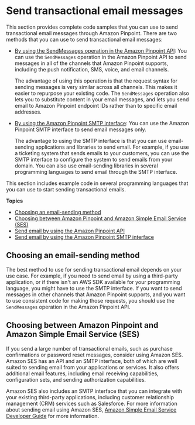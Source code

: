 # Send transactional email messages<a name="send-messages-email"></a>

This section provides complete code samples that you can use to send transactional email messages through Amazon Pinpoint\. There are two methods that you can use to send transactional email messages:
+ [By using the SendMessages operation in the Amazon Pinpoint API](send-messages-sdk.md): You can use the `SendMessages` operation in the Amazon Pinpoint API to send messages in all of the channels that Amazon Pinpoint supports, including the push notification, SMS, voice, and email channels\.

  The advantage of using this operation is that the request syntax for sending messages is very similar across all channels\. This makes it easier to repurpose your existing code\. The `SendMessages` operation also lets you to substitute content in your email messages, and lets you send email to Amazon Pinpoint endpoint IDs rather than to specific email addresses\.
+ [By using the Amazon Pinpoint SMTP interface](send-messages-email-smtp.md): You can use the Amazon Pinpoint SMTP interface to send email messages only\.

  The advantage to using the SMTP interface is that you can use email\-sending applications and libraries to send email\. For example, if you use a ticketing system that sends emails to your customers, you can use the SMTP interface to configure the system to send emails from your domain\. You can also use email\-sending libraries in several programming languages to send email through the SMTP interface\.

This section includes example code in several programming languages that you can use to start sending transactional emails\.

**Topics**
+ [Choosing an email\-sending method](#send-messages-email-choose-method)
+ [Choosing between Amazon Pinpoint and Amazon Simple Email Service \(SES\)](#send-email-ses)
+ [Send email by using the Amazon Pinpoint API](send-messages-sdk.md)
+ [Send email by using the Amazon Pinpoint SMTP interface](send-messages-email-smtp.md)

## Choosing an email\-sending method<a name="send-messages-email-choose-method"></a>

The best method to use for sending transactional email depends on your use case\. For example, if you need to send email by using a third\-party application, or if there isn't an AWS SDK available for your programming language, you might have to use the SMTP interface\. If you want to send messages in other channels that Amazon Pinpoint supports, and you want to use consistent code for making those requests, you should use the `SendMessages` operation in the Amazon Pinpoint API\.

## Choosing between Amazon Pinpoint and Amazon Simple Email Service \(SES\)<a name="send-email-ses"></a>

If you send a large number of transactional emails, such as purchase confirmations or password reset messages, consider using Amazon SES\. Amazon SES has an API and an SMTP interface, both of which are well suited to sending email from your applications or services\. It also offers additional email features, including email receiving capabilities, configuration sets, and sending authorization capabilities\.

Amazon SES also includes an SMTP interface that you can integrate with your existing third\-party applications, including customer relationship management \(CRM\) services such as Salesforce\. For more information about sending email using Amazon SES, [Amazon Simple Email Service Developer Guide](https://docs.aws.amazon.com/ses/latest/DeveloperGuide/Welcome.html) for more information\.